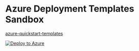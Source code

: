 # Azure Deployment Templates Sandbox

[azure-quickstart-templates](https://github.com/Azure/azure-quickstart-templates/tree/master/quickstarts/microsoft.storage/storage-account-create)

[![Deploy to Azure](https://aka.ms/deploytoazurebutton)](https://portal.azure.com/#create/Microsoft.Template/uri/https%3A%2F%2Fraw.githubusercontent.com%2FAzure%2Fazure-quickstart-templates%2Fmaster%2Fquickstarts%2Fmicrosoft.storage%2Fstorage-account-create%2Fazuredeploy.json)

